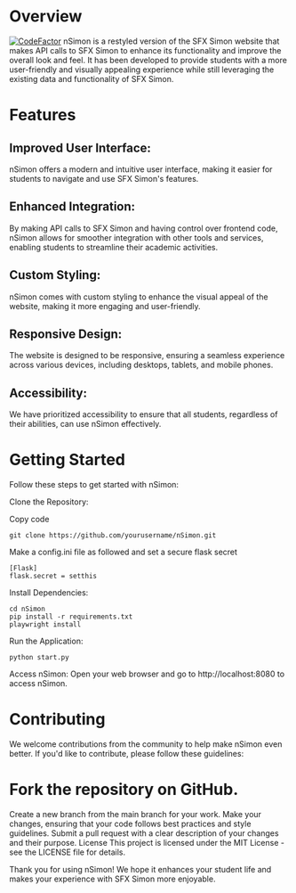 # Overview
[![CodeFactor](https://www.codefactor.io/repository/github/kavenci/nsimon/badge/main)](https://www.codefactor.io/repository/github/kavenci/nsimon/overview/main)
nSimon is a restyled version of the SFX Simon website that makes API calls to SFX Simon to enhance its functionality and improve the overall look and feel. It has been developed to provide students with a more user-friendly and visually appealing experience while still leveraging the existing data and functionality of SFX Simon.

# Features
## Improved User Interface: 
nSimon offers a modern and intuitive user interface, making it easier for students to navigate and use SFX Simon's features.

## Enhanced Integration: 
By making API calls to SFX Simon and having control over frontend code, nSimon allows for smoother integration with other tools and services, enabling students to streamline their academic activities.

## Custom Styling: 
nSimon comes with custom styling to enhance the visual appeal of the website, making it more engaging and user-friendly.

## Responsive Design: 
The website is designed to be responsive, ensuring a seamless experience across various devices, including desktops, tablets, and mobile phones.

## Accessibility: 
We have prioritized accessibility to ensure that all students, regardless of their abilities, can use nSimon effectively.

# Getting Started
Follow these steps to get started with nSimon:

Clone the Repository:

Copy code
```
git clone https://github.com/yourusername/nSimon.git
```
Make a config.ini file as followed and set a secure flask secret
```
[Flask]
flask.secret = setthis
```

Install Dependencies:

```
cd nSimon
pip install -r requirements.txt
playwright install
```
Run the Application:

```
python start.py
```
Access nSimon:
Open your web browser and go to http://localhost:8080 to access nSimon.

# Contributing
We welcome contributions from the community to help make nSimon even better. If you'd like to contribute, please follow these guidelines:

# Fork the repository on GitHub.
Create a new branch from the main branch for your work.
Make your changes, ensuring that your code follows best practices and style guidelines.
Submit a pull request with a clear description of your changes and their purpose.
License
This project is licensed under the MIT License - see the LICENSE file for details.

Thank you for using nSimon! We hope it enhances your student life and makes your experience with SFX Simon more enjoyable.
